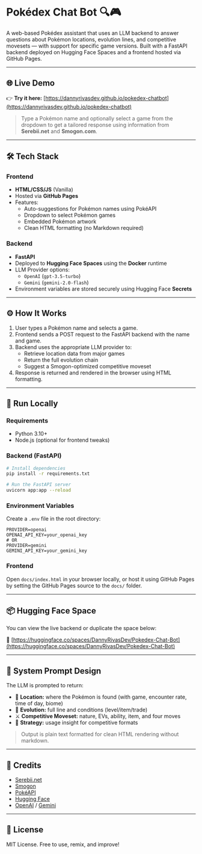 # Pokédex Chat Bot 🔍🎮

A web-based Pokédex assistant that uses an LLM backend to answer questions about Pokémon locations, evolution lines, and competitive movesets — with support for specific game versions. Built with a FastAPI backend deployed on Hugging Face Spaces and a frontend hosted via GitHub Pages.

---

## 🌐 Live Demo

👉 **Try it here:** [https://dannyrivasdev.github.io/pokedex-chatbot](https://dannyrivasdev.github.io/pokedex-chatbot)

> Type a Pokémon name and optionally select a game from the dropdown to get a tailored response using information from **Serebii.net** and **Smogon.com**.

---

## 🛠 Tech Stack

### Frontend
- **HTML/CSS/JS** (Vanilla)
- Hosted via **GitHub Pages**
- Features:
  - Auto-suggestions for Pokémon names using PokéAPI
  - Dropdown to select Pokémon games
  - Embedded Pokémon artwork
  - Clean HTML formatting (no Markdown required)

### Backend
- **FastAPI**
- Deployed to **Hugging Face Spaces** using the **Docker** runtime
- LLM Provider options:
  - `OpenAI` (`gpt-3.5-turbo`)
  - `Gemini` (`gemini-2.0-flash`)
- Environment variables are stored securely using Hugging Face **Secrets**

---

## ⚙️ How It Works

1. User types a Pokémon name and selects a game.
2. Frontend sends a POST request to the FastAPI backend with the name and game.
3. Backend uses the appropriate LLM provider to:
   - Retrieve location data from major games
   - Return the full evolution chain
   - Suggest a Smogon-optimized competitive moveset
4. Response is returned and rendered in the browser using HTML formatting.

---

## 🚀 Run Locally

### Requirements

- Python 3.10+
- Node.js (optional for frontend tweaks)

### Backend (FastAPI)

```bash
# Install dependencies
pip install -r requirements.txt

# Run the FastAPI server
uvicorn app:app --reload
```

### Environment Variables

Create a `.env` file in the root directory:

```
PROVIDER=openai
OPENAI_API_KEY=your_openai_key
# OR
PROVIDER=gemini
GEMINI_API_KEY=your_gemini_key
```

### Frontend

Open `docs/index.html` in your browser locally, or host it using GitHub Pages by setting the GitHub Pages source to the `docs/` folder.

---

## 📦 Hugging Face Space

You can view the live backend or duplicate the space below:

🔗 [https://huggingface.co/spaces/DannyRivasDev/Pokedex-Chat-Bot](https://huggingface.co/spaces/DannyRivasDev/Pokedex-Chat-Bot)

---

## 🧠 System Prompt Design

The LLM is prompted to return:

- 📍 **Location:** where the Pokémon is found (with game, encounter rate, time of day, biome)
- 🧬 **Evolution:** full line and conditions (level/item/trade)
- ⚔️ **Competitive Moveset:** nature, EVs, ability, item, and four moves
- 🧠 **Strategy:** usage insight for competitive formats

> Output is plain text formatted for clean HTML rendering without markdown.

---

## 🧠 Credits

- [Serebii.net](https://serebii.net)
- [Smogon](https://www.smogon.com)
- [PokéAPI](https://pokeapi.co/)
- [Hugging Face](https://huggingface.co/)
- [OpenAI](https://openai.com/) / [Gemini](https://ai.google.dev/)

---

## 📜 License

MIT License. Free to use, remix, and improve!
